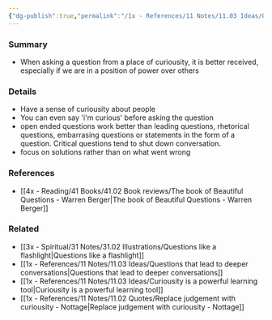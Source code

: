 ```yaml
---
{"dg-publish":true,"permalink":"/1x - References/11 Notes/11.03 Ideas/Questions rooted in curiousity are not confrontational/","title":"Questions rooted in curiousity are not confrontational","noteIcon":"","created":"2023-06-24T18:55:40.000+03:00","updated":"2024-02-14T20:18:24.957+03:00"}
---
```



### Summary
- When asking a question from a place of curiousity, it is better received, especially if we are in a position of power over others

### Details
- Have a sense of curiousity about people
- You can even say 'i'm curious' before asking the question
- open ended questions work better than leading questions, rhetorical questions, embarrasing questions or statements in the form of a question. Critical questions tend to shut down conversation.
- focus on solutions rather than on what went wrong

### References
- [[4x - Reading/41 Books/41.02 Book reviews/The book of Beautiful Questions - Warren Berger\|The book of Beautiful Questions - Warren Berger]]

### Related
- [[3x - Spiritual/31 Notes/31.02 Illustrations/Questions like a flashlight\|Questions like a flashlight]]
- [[1x - References/11 Notes/11.03 Ideas/Questions that lead to deeper conversations\|Questions that lead to deeper conversations]]
- [[1x - References/11 Notes/11.03 Ideas/Curiousity is a powerful learning tool\|Curiousity is a powerful learning tool]]
- [[1x - References/11 Notes/11.02 Quotes/Replace judgement with curiousity - Nottage\|Replace judgement with curiousity - Nottage]]


